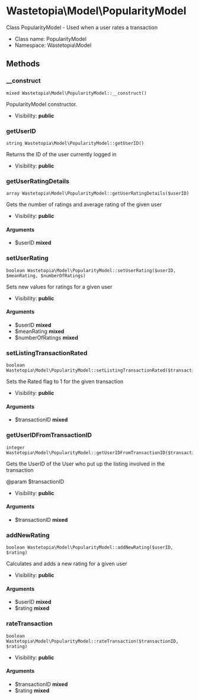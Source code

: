 Wastetopia\Model\PopularityModel
===============

Class PopularityModel - Used when a user rates a transaction




* Class name: PopularityModel
* Namespace: Wastetopia\Model







Methods
-------


### __construct

    mixed Wastetopia\Model\PopularityModel::__construct()

PopularityModel constructor.



* Visibility: **public**




### getUserID

    string Wastetopia\Model\PopularityModel::getUserID()

Returns the ID of the user currently logged in



* Visibility: **public**




### getUserRatingDetails

    array Wastetopia\Model\PopularityModel::getUserRatingDetails($userID)

Gets the number of ratings and average rating of the given user



* Visibility: **public**


#### Arguments
* $userID **mixed**



### setUserRating

    boolean Wastetopia\Model\PopularityModel::setUserRating($userID, $meanRating, $numberOfRatings)

Sets new values for ratings for a given user



* Visibility: **public**


#### Arguments
* $userID **mixed**
* $meanRating **mixed**
* $numberOfRatings **mixed**



### setListingTransactionRated

    boolean Wastetopia\Model\PopularityModel::setListingTransactionRated($transactionID)

Sets the Rated flag to 1 for the given transaction



* Visibility: **public**


#### Arguments
* $transactionID **mixed**



### getUserIDFromTransactionID

    integer Wastetopia\Model\PopularityModel::getUserIDFromTransactionID($transactionID)

Gets the UserID of the User who put up the listing involved in the transaction

@param $transactionID

* Visibility: **public**


#### Arguments
* $transactionID **mixed**



### addNewRating

    boolean Wastetopia\Model\PopularityModel::addNewRating($userID, $rating)

Calculates and adds a new rating for a given user



* Visibility: **public**


#### Arguments
* $userID **mixed**
* $rating **mixed**



### rateTransaction

    boolean Wastetopia\Model\PopularityModel::rateTransaction($transactionID, $rating)





* Visibility: **public**


#### Arguments
* $transactionID **mixed**
* $rating **mixed**


